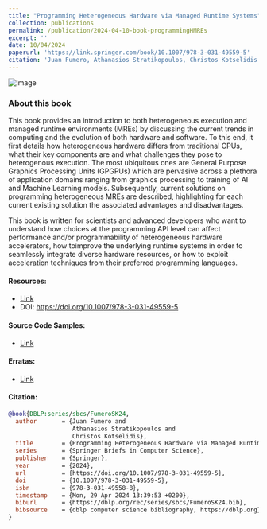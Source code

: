 ```yaml
---
title: "Programming Heterogeneous Hardware via Managed Runtime Systems"
collection: publications
permalink: /publication/2024-04-10-book-programmingHMREs
excerpt: ''
date: 10/04/2024
paperurl: 'https://link.springer.com/book/10.1007/978-3-031-49559-5'
citation: 'Juan Fumero, Athanasios Stratikopoulos, Christos Kotselidis. Programming Heterogeneous Hardware via Managed Runtime Systems. SpringerBriefs in Computer Science 2024.'
---
```


![image](https://media.springernature.com/w158/springer-static/cover-hires/book/978-3-031-49559-5?as=webp)

### About this book

This book provides an introduction to both heterogeneous execution and managed runtime environments (MREs) by discussing the current trends in computing and the evolution of both hardware and software. To this end, it first details how heterogeneous hardware differs from traditional CPUs, what their key components are and what challenges they pose to heterogenous execution. The most ubiquitous ones are General Purpose Graphics Processing Units (GPGPUs) which are pervasive across a plethora of application domains ranging from graphics processing to training of AI and Machine Learning models. Subsequently, current solutions on programming heterogeneous MREs are described, highlighting for each current existing solution the associated advantages and disadvantages.

This book is written for scientists and advanced developers who want to understand how choices at the programming API level can affect performance and/or programmability of heterogeneous hardware accelerators, how toimprove the underlying runtime systems in order to seamlessly integrate diverse hardware resources, or how to exploit acceleration techniques from their preferred programming languages.

#### Resources: 

- [Link](https://link.springer.com/book/10.1007/978-3-031-49559-5])
- DOI: https://doi.org/10.1007/978-3-031-49559-5 


#### Source Code Samples:
- [Link](https://github.com/ProgrammingHMREs/code-examples-hmre-book)


#### Erratas:
- [Link](https://github.com/ProgrammingHMREs/erratas)


#### Citation:

```bibtex
@book{DBLP:series/sbcs/FumeroSK24,
  author       = {Juan Fumero and
                  Athanasios Stratikopoulos and
                  Christos Kotselidis},
  title        = {Programming Heterogeneous Hardware via Managed Runtime Systems},
  series       = {Springer Briefs in Computer Science},
  publisher    = {Springer},
  year         = {2024},
  url          = {https://doi.org/10.1007/978-3-031-49559-5},
  doi          = {10.1007/978-3-031-49559-5},
  isbn         = {978-3-031-49558-8},
  timestamp    = {Mon, 29 Apr 2024 13:39:53 +0200},
  biburl       = {https://dblp.org/rec/series/sbcs/FumeroSK24.bib},
  bibsource    = {dblp computer science bibliography, https://dblp.org}
}
```